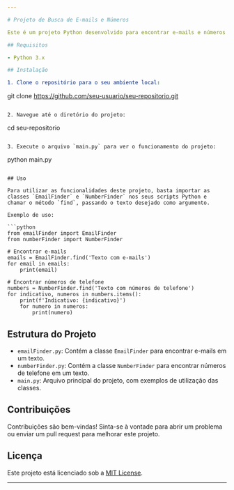 ```yaml
---

# Projeto de Busca de E-mails e Números

Este é um projeto Python desenvolvido para encontrar e-mails e números de telefone em um texto fornecido. Ele consiste em duas classes, `EmailFinder` e `NumberFinder`, cada uma com um método `find` que recebe um texto como entrada e retorna uma lista de e-mails ou um dicionário de números de telefone, respectivamente.

## Requisitos

- Python 3.x

## Instalação

1. Clone o repositório para o seu ambiente local:

```
git clone https://github.com/seu-usuario/seu-repositorio.git
```

2. Navegue até o diretório do projeto:

```
cd seu-repositorio
```

3. Execute o arquivo `main.py` para ver o funcionamento do projeto:

```
python main.py
```

## Uso

Para utilizar as funcionalidades deste projeto, basta importar as classes `EmailFinder` e `NumberFinder` nos seus scripts Python e chamar o método `find`, passando o texto desejado como argumento.

Exemplo de uso:

```python
from emailFinder import EmailFinder
from numberFinder import NumberFinder

# Encontrar e-mails
emails = EmailFinder.find('Texto com e-mails')
for email in emails:
    print(email)

# Encontrar números de telefone
numbers = NumberFinder.find('Texto com números de telefone')
for indicativo, numeros in numbers.items():
    print(f'Indicativo: {indicativo}')
    for numero in numeros:
        print(numero)
```

## Estrutura do Projeto

- `emailFinder.py`: Contém a classe `EmailFinder` para encontrar e-mails em um texto.
- `numberFinder.py`: Contém a classe `NumberFinder` para encontrar números de telefone em um texto.
- `main.py`: Arquivo principal do projeto, com exemplos de utilização das classes.

## Contribuições

Contribuições são bem-vindas! Sinta-se à vontade para abrir um problema ou enviar um pull request para melhorar este projeto.

## Licença

Este projeto está licenciado sob a [MIT License](https://opensource.org/licenses/MIT).

---
```

